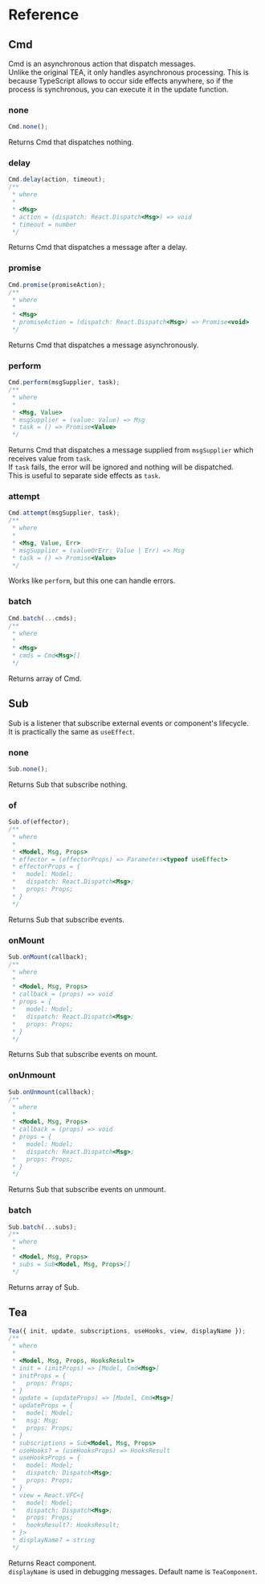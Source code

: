 # Reference

## Cmd

Cmd is an asynchronous action that dispatch messages.  
Unlike the original TEA, it only handles asynchronous processing. This is because TypeScript allows to occur side effects anywhere, so if the process is synchronous, you can execute it in the update function.


### none

```ts
Cmd.none();
```

Returns Cmd that dispatches nothing.


### delay

```ts
Cmd.delay(action, timeout);
/**
 * where
 * 
 * <Msg>
 * action = (dispatch: React.Dispatch<Msg>) => void
 * timeout = number
 */
```

Returns Cmd that dispatches a message after a delay.


### promise

```ts
Cmd.promise(promiseAction);
/**
 * where
 * 
 * <Msg>
 * promiseAction = (dispatch: React.Dispatch<Msg>) => Promise<void>
 */
```

Returns Cmd that dispatches a message asynchronously.


### perform

```ts
Cmd.perform(msgSupplier, task);
/**
 * where
 * 
 * <Msg, Value>
 * msgSupplier = (value: Value) => Msg
 * task = () => Promise<Value>
 */
```

Returns Cmd that dispatches a message supplied from `msgSupplier` which receives value from `task`.  
If `task` fails, the error will be ignored and nothing will be dispatched.  
This is useful to separate side effects as `task`.


### attempt

```ts
Cmd.attempt(msgSupplier, task);
/**
 * where
 * 
 * <Msg, Value, Err>
 * msgSupplier = (valueOrErr: Value | Err) => Msg
 * task = () => Promise<Value>
 */
```

Works like `perform`, but this one can handle errors.


### batch

```ts
Cmd.batch(...cmds);
/**
 * where
 * 
 * <Msg>
 * cmds = Cmd<Msg>[]
 */
```

Returns array of Cmd.


## Sub

Sub is a listener that subscribe external events or component's lifecycle.  
It is practically the same as `useEffect`.


### none

```ts
Sub.none();
```

Returns Sub that subscribe nothing.


### of

```ts
Sub.of(effector);
/**
 * where
 * 
 * <Model, Msg, Props>
 * effector = (effectorProps) => Parameters<typeof useEffect>
 * effectorProps = {
 *   model: Model;
 *   dispatch: React.Dispatch<Msg>;
 *   props: Props;
 * }
 */
```

Returns Sub that subscribe events.


### onMount

```ts
Sub.onMount(callback);
/**
 * where
 * 
 * <Model, Msg, Props>
 * callback = (props) => void
 * props = {
 *   model: Model;
 *   dispatch: React.Dispatch<Msg>;
 *   props: Props;
 * }
 */
```

Returns Sub that subscribe events on mount.


### onUnmount

```ts
Sub.onUnmount(callback);
/**
 * where
 * 
 * <Model, Msg, Props>
 * callback = (props) => void
 * props = {
 *   model: Model;
 *   dispatch: React.Dispatch<Msg>;
 *   props: Props;
 * }
 */
```

Returns Sub that subscribe events on unmount.


### batch

```ts
Sub.batch(...subs);
/**
 * where
 * 
 * <Model, Msg, Props>
 * subs = Sub<Model, Msg, Props>[]
 */
```

Returns array of Sub.


## Tea

```ts
Tea({ init, update, subscriptions, useHooks, view, displayName });
/**
 * where
 * 
 * <Model, Msg, Props, HooksResult>
 * init = (initProps) => [Model, Cmd<Msg>]
 * initProps = {
 *   props: Props;
 * }
 * update = (updateProps) => [Model, Cmd<Msg>]
 * updateProps = {
 *   model: Model;
 *   msg: Msg;
 *   props: Props;
 * }
 * subscriptions = Sub<Model, Msg, Props>
 * useHooks? = (useHooksProps) => HooksResult
 * useHooksProps = {
 *   model: Model;
 *   dispatch: Dispatch<Msg>;
 *   props: Props;
 * }
 * view = React.VFC<{
 *   model: Model;
 *   dispatch: Dispatch<Msg>;
 *   props: Props;
 *   hooksResult?: HooksResult;
 * }>
 * displayName? = string
 */
```

Returns React component.  
`displayName` is used in debugging messages. Default name is `TeaComponent`.
